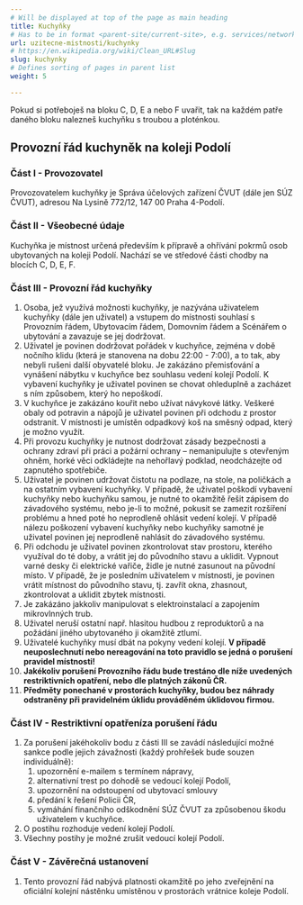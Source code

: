 ```yaml
---
# Will be displayed at top of the page as main heading
title: Kuchyňky
# Has to be in format <parent-site/current-site>, e.g. services/network (notice missing slash at the beginning)
url: uzitecne-mistnosti/kuchynky
# https://en.wikipedia.org/wiki/Clean_URL#Slug
slug: kuchynky
# Defines sorting of pages in parent list
weight: 5

---
```


Pokud si potřeboješ na bloku C, D, E a nebo F uvařit, tak na každém patře daného bloku nalezneš kuchyňku s troubou a ploténkou.

## Provozní řád kuchyněk na koleji Podolí

### Část I - Provozovatel

Provozovatelem kuchyňky je Správa účelových zařízení ČVUT (dále jen SÚZ ČVUT), adresou Na Lysině 772/12, 147 00 Praha 4-Podolí.

### Část II - Všeobecné údaje
Kuchyňka je místnost určená především k přípravě a ohřívání pokrmů osob ubytovaných na koleji Podolí. Nachází se ve středové části chodby na blocích C, D, E, F.

### Část III - Provozní řád kuchyňky

1. Osoba, jež využívá možnosti kuchyňky, je nazývána uživatelem kuchyňky (dále jen uživatel) a vstupem do místnosti souhlasí s Provozním řádem, Ubytovacím řádem, Domovním řádem a Scénářem o ubytování a zavazuje se jej dodržovat.
2. Uživatel je povinen dodržovat pořádek v kuchyňce, zejména v době nočního klidu (která je stanovena na dobu 22:00 - 7:00), a to tak, aby nebyli rušeni další obyvatelé bloku. Je zakázáno přemisťování a vynášení nábytku v kuchyňce bez souhlasu vedení kolejí Podolí. K vybavení kuchyňky je uživatel povinen se chovat ohleduplně a zacházet s ním způsobem, který ho nepoškodí.
3. V kuchyňce je zakázáno kouřit nebo užívat návykové látky. Veškeré obaly od potravin a nápojů je uživatel povinen při odchodu z prostor odstranit. V místnosti je umístěn odpadkový koš na směsný odpad, který je možno využít.
4. Při provozu kuchyňky je nutnost dodržovat zásady bezpečnosti a ochrany zdraví při práci a požární ochrany – nemanipulujte s otevřeným ohněm, horké věci odkládejte na nehořlavý podklad, neodcházejte od zapnutého spotřebiče.
5. Uživatel je povinen udržovat čistotu na podlaze, na stole, na poličkách a na ostatním vybavení kuchyňky. V případě, že uživatel poškodí vybavení kuchyňky nebo kuchyňku samou, je nutné to okamžitě řešit zápisem do závadového systému, nebo je-li to možné, pokusit se zamezit rozšíření problému a hned poté ho neprodleně ohlásit vedení kolejí. V případě nálezu poškození vybavení kuchyňky nebo kuchyňky samotné je uživatel povinen jej neprodleně nahlásit do závadového systému.
6. Při odchodu je uživatel povinen zkontrolovat stav prostoru, kterého využíval do té doby, a vrátit jej do původního stavu a uklidit. Vypnout varné desky či elektrické vařiče, židle je nutné zasunout na původní místo. V případě, že je posledním uživatelem v místnosti, je povinen vrátit místnost do původního stavu, tj. zavřít okna, zhasnout, zkontrolovat a uklidit zbytek místnosti.
7. Je zakázáno jakkoliv manipulovat s elektroinstalací a zapojením mikrovlnných trub.
8. Uživatel neruší ostatní např. hlasitou hudbou z reproduktorů a na požádání jiného ubytovaného ji okamžitě ztlumí.
9. Uživatelé kuchyňky musí dbát na pokyny vedení kolejí. **V případě neuposlechnutí nebo nereagování na toto pravidlo se jedná o porušení pravidel místnosti!**
10. **Jakékoliv porušení Provozního řádu bude trestáno dle níže uvedených restriktivních opatření, nebo dle platných zákonů ČR.**
11. **Předměty ponechané v prostorách kuchyňky, budou bez náhrady odstraněny při pravidelném úklidu prováděném úklidovou firmou.**

### Část IV - Restriktivní opatřeníza porušení řádu

1. Za porušení jakéhokoliv bodu z části III se zavádí následující možné sankce podle jejich závažnosti (každý prohřešek bude souzen individuálně):
    1. upozornění e-mailem s termínem nápravy,
    2. alternativní trest po dohodě se vedoucí kolejí Podolí,
    3. upozornění na odstoupení od ubytovací smlouvy
    4. předání k řešení Policii ČR,
    5. vymáhání finančního odškodnění SÚZ ČVUT za způsobenou škodu  uživatelem v kuchyňce.
2. O postihu rozhoduje vedení kolejí Podolí.
3. Všechny postihy je možné zrušit vedoucí kolejí Podolí.

### Část V - Závěrečná ustanovení

1. Tento provozní řád nabývá platnosti okamžitě po jeho zveřejnění na oficiální kolejní nástěnku umístěnou v prostorách vrátnice koleje Podolí.